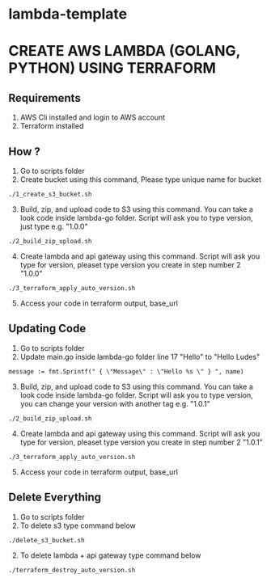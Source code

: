 # lambda-template
# CREATE AWS LAMBDA (GOLANG, PYTHON) USING TERRAFORM 

## **Requirements**

1. AWS Cli installed and login to AWS account
2. Terraform installed

## **How ?**

1. Go to scripts folder
2. Create bucket using this command, Please type unique name for bucket 
```
./1_create_s3_bucket.sh
```
3. Build, zip, and upload code to S3 using this command. You can take a look code inside lambda-go folder. Script will ask you to type version, just type e.g. "1.0.0" 
```
./2_build_zip_upload.sh
```
4. Create lambda and api gateway using this command. Script will ask you type for version, pleaset type version you create in step number 2 "1.0.0" 
```
./3_terraform_apply_auto_version.sh
```
5. Access your code in terraform output, base_url

## **Updating Code**

1. Go to scripts folder
2. Update main.go inside lambda-go folder line 17 "Hello" to "Hello Ludes"
```
message := fmt.Sprintf(" { \"Message\" : \"Hello %s \" } ", name)
```
3. Build, zip, and upload code to S3 using this command. You can take a look code inside lambda-go folder. Script will ask you to type version, you can change your version with another tag e.g. "1.0.1" 
```
./2_build_zip_upload.sh
```
4. Create lambda and api gateway using this command. Script will ask you type for version, pleaset type version you create in step number 2 "1.0.1" 
```
./3_terraform_apply_auto_version.sh
```
5. Access your code in terraform output, base_url

## **Delete Everything**

1. Go to scripts folder
2. To delete s3 type command below 
```
./delete_s3_bucket.sh
```
2. To delete lambda + api gateway type command below 
```
./terraform_destroy_auto_version.sh
```

